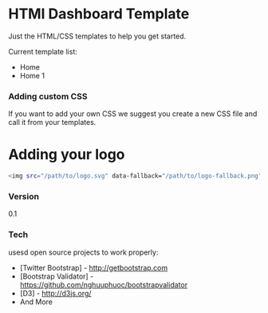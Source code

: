 # HTMl Dashboard Template

Just the HTML/CSS templates to help you get started.

Current template list:
  - Home
  - Home 1

### Adding custom CSS

If you want to add your own CSS we suggest you create a new CSS file and call it from your templates.

#  Adding your logo

```sh
<img src="/path/to/logo.svg" data-fallback="/path/to/logo-fallback.png" alt="Council Name" />
```
### Version
0.1

### Tech

 usesd open source projects to work properly:

* [Twitter Bootstrap] - http://getbootstrap.com 
* [Bootstrap Validator] - https://github.com/nghuuphuoc/bootstrapvalidator
* [D3] -  http://d3js.org/
* And More

